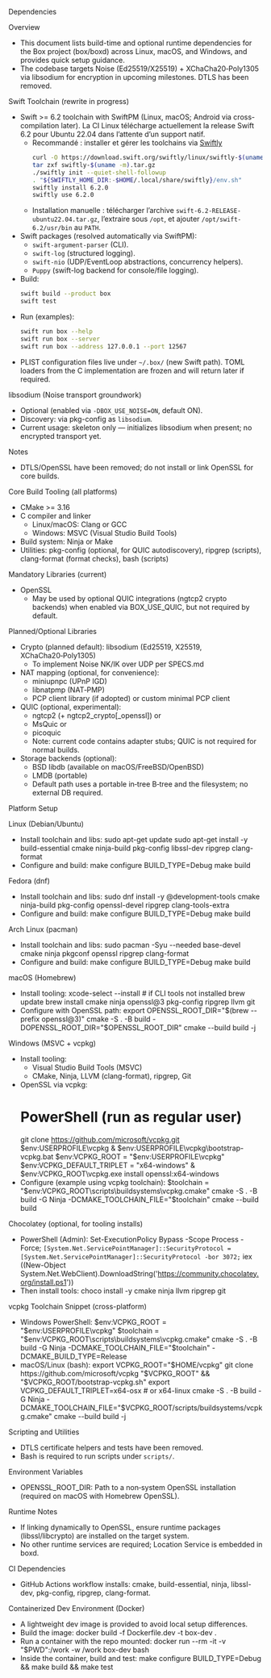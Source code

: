Dependencies

Overview
- This document lists build-time and optional runtime dependencies for the Box project (box/boxd) across Linux, macOS, and Windows, and provides quick setup guidance.
- The codebase targets Noise (Ed25519/X25519) + XChaCha20‑Poly1305 via libsodium for encryption in upcoming milestones. DTLS has been removed.

Swift Toolchain (rewrite in progress)
- Swift >= 6.2 toolchain with SwiftPM (Linux, macOS; Android via cross-compilation later). La CI Linux télécharge actuellement la release Swift 6.2 pour Ubuntu 22.04 dans l’attente d’un support natif.
  - Recommandé : installer et gérer les toolchains via [Swiftly](https://www.swift.org/install/linux/#swiftly)
    ```bash
    curl -O https://download.swift.org/swiftly/linux/swiftly-$(uname -m).tar.gz
    tar zxf swiftly-$(uname -m).tar.gz
    ./swiftly init --quiet-shell-followup
    . "${SWIFTLY_HOME_DIR:-$HOME/.local/share/swiftly}/env.sh"
    swiftly install 6.2.0
    swiftly use 6.2.0
    ```
  - Installation manuelle : télécharger l’archive `swift-6.2-RELEASE-ubuntu22.04.tar.gz`, l’extraire sous `/opt`, et ajouter `/opt/swift-6.2/usr/bin` au `PATH`.
- Swift packages (resolved automatically via SwiftPM):
  - `swift-argument-parser` (CLI).
  - `swift-log` (structured logging).
  - `swift-nio` (UDP/EventLoop abstractions, concurrency helpers).
  - `Puppy` (swift-log backend for console/file logging).
- Build:
  ```bash
  swift build --product box
  swift test
  ```
- Run (examples):
  ```bash
  swift run box --help
  swift run box --server
  swift run box --address 127.0.0.1 --port 12567
  ```
- PLIST configuration files live under `~/.box/` (new Swift path). TOML loaders from the C implementation are frozen and will return later if required.

libsodium (Noise transport groundwork)
- Optional (enabled via `-DBOX_USE_NOISE=ON`, default ON).
- Discovery: via pkg-config as `libsodium`.
- Current usage: skeleton only — initializes libsodium when present; no encrypted transport yet.

Notes
- DTLS/OpenSSL have been removed; do not install or link OpenSSL for core builds.

Core Build Tooling (all platforms)
- CMake >= 3.16
- C compiler and linker
  - Linux/macOS: Clang or GCC
  - Windows: MSVC (Visual Studio Build Tools)
- Build system: Ninja or Make
- Utilities: pkg-config (optional, for QUIC autodiscovery), ripgrep (scripts), clang-format (format checks), bash (scripts)

Mandatory Libraries (current)
- OpenSSL
  - May be used by optional QUIC integrations (ngtcp2 crypto backends) when enabled via BOX_USE_QUIC, but not required by default.

Planned/Optional Libraries
- Crypto (planned default): libsodium (Ed25519, X25519, XChaCha20‑Poly1305)
  - To implement Noise NK/IK over UDP per SPECS.md
- NAT mapping (optional, for convenience):
  - miniupnpc (UPnP IGD)
  - libnatpmp (NAT‑PMP)
  - PCP client library (if adopted) or custom minimal PCP client
- QUIC (optional, experimental):
  - ngtcp2 (+ ngtcp2_crypto[_openssl]) or
  - MsQuic or
  - picoquic
  - Note: current code contains adapter stubs; QUIC is not required for normal builds.
- Storage backends (optional):
  - BSD libdb (available on macOS/FreeBSD/OpenBSD)
  - LMDB (portable)
  - Default path uses a portable in‑tree B‑tree and the filesystem; no external DB required.

Platform Setup

Linux (Debian/Ubuntu)
- Install toolchain and libs:
  sudo apt-get update
  sudo apt-get install -y build-essential cmake ninja-build pkg-config libssl-dev ripgrep clang-format
- Configure and build:
  make configure BUILD_TYPE=Debug
  make build

Fedora (dnf)
- Install toolchain and libs:
  sudo dnf install -y @development-tools cmake ninja-build pkg-config openssl-devel ripgrep clang-tools-extra
- Configure and build:
  make configure BUILD_TYPE=Debug
  make build

Arch Linux (pacman)
- Install toolchain and libs:
  sudo pacman -Syu --needed base-devel cmake ninja pkgconf openssl ripgrep clang-format
- Configure and build:
  make configure BUILD_TYPE=Debug
  make build

macOS (Homebrew)
- Install tooling:
  xcode-select --install  # if CLI tools not installed
  brew update
  brew install cmake ninja openssl@3 pkg-config ripgrep llvm git
- Configure with OpenSSL path:
  export OPENSSL_ROOT_DIR="$(brew --prefix openssl@3)"
  cmake -S . -B build -DOPENSSL_ROOT_DIR="$OPENSSL_ROOT_DIR"
  cmake --build build -j

Windows (MSVC + vcpkg)
- Install tooling:
  - Visual Studio Build Tools (MSVC)
  - CMake, Ninja, LLVM (clang-format), ripgrep, Git
- OpenSSL via vcpkg:
  # PowerShell (run as regular user)
  git clone https://github.com/microsoft/vcpkg.git $env:USERPROFILE\vcpkg
  & $env:USERPROFILE\vcpkg\bootstrap-vcpkg.bat
  $env:VCPKG_ROOT = "$env:USERPROFILE\vcpkg"
  $env:VCPKG_DEFAULT_TRIPLET = "x64-windows"
  & $env:VCPKG_ROOT\vcpkg.exe install openssl:x64-windows
- Configure (example using vcpkg toolchain):
  $toolchain = "$env:VCPKG_ROOT\scripts\buildsystems\vcpkg.cmake"
  cmake -S . -B build -G Ninja -DCMAKE_TOOLCHAIN_FILE="$toolchain"
  cmake --build build

Chocolatey (optional, for tooling installs)
- PowerShell (Admin):
  Set-ExecutionPolicy Bypass -Scope Process -Force; `
    [System.Net.ServicePointManager]::SecurityProtocol = [System.Net.ServicePointManager]::SecurityProtocol -bor 3072; `
    iex ((New-Object System.Net.WebClient).DownloadString('https://community.chocolatey.org/install.ps1'))
- Then install tools:
  choco install -y cmake ninja llvm ripgrep git

vcpkg Toolchain Snippet (cross-platform)
- Windows PowerShell:
  $env:VCPKG_ROOT = "$env:USERPROFILE\vcpkg"
  $toolchain = "$env:VCPKG_ROOT\scripts\buildsystems\vcpkg.cmake"
  cmake -S . -B build -G Ninja -DCMAKE_TOOLCHAIN_FILE="$toolchain" -DCMAKE_BUILD_TYPE=Release
- macOS/Linux (bash):
  export VCPKG_ROOT="$HOME/vcpkg"
  git clone https://github.com/microsoft/vcpkg "$VCPKG_ROOT" && "$VCPKG_ROOT/bootstrap-vcpkg.sh"
  export VCPKG_DEFAULT_TRIPLET=x64-osx   # or x64-linux
  cmake -S . -B build -G Ninja -DCMAKE_TOOLCHAIN_FILE="$VCPKG_ROOT/scripts/buildsystems/vcpkg.cmake"
  cmake --build build -j

Scripting and Utilities
- DTLS certificate helpers and tests have been removed.
- Bash is required to run scripts under `scripts/`.

Environment Variables
- OPENSSL_ROOT_DIR: Path to a non‑system OpenSSL installation (required on macOS with Homebrew OpenSSL).

Runtime Notes
- If linking dynamically to OpenSSL, ensure runtime packages (libssl/libcrypto) are installed on the target system.
- No other runtime services are required; Location Service is embedded in boxd.

CI Dependencies
- GitHub Actions workflow installs: cmake, build-essential, ninja, libssl-dev, pkg-config, ripgrep, clang-format.

Containerized Dev Environment (Docker)
- A lightweight dev image is provided to avoid local setup differences.
- Build the image:
  docker build -f Dockerfile.dev -t box-dev .
- Run a container with the repo mounted:
  docker run --rm -it -v "$PWD":/work -w /work box-dev bash
- Inside the container, build and test:
  make configure BUILD_TYPE=Debug && make build && make test
